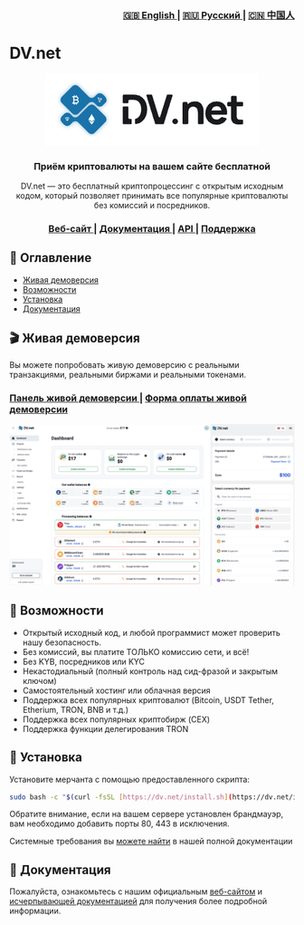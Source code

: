 <div align="right">
  <h3>
    <a href="blob/master/README.md">
      🇬🇧 English
    </a>
    <span> | </span>
    <a href="blob/master/ru/README.md">
      🇷🇺 Русский
    </a>
    </a>
    <span> | </span>
    <a href="blob/master/zh/README.md">
      🇨🇳 中国人
    </a>
  </h3>
</div>

# DV.net


<div align="center">
  <img src="../assets/01.main-banner.png">
</div>


<h3 align="center">
  Приём криптовалюты на вашем сайте бесплатной
</h3>

<p align="center"> DV.net — это бесплатный криптопроцессинг с открытым исходным кодом, который позволяет принимать все 
популярные криптовалюты без комиссий и посредников.
</p>

<div align="center">
  <h3>
    <a href="https://dv.net">
      Веб-сайт
    </a>
    <span> | </span>
    <a href="https://docs.dv.net">
      Документация
    </a>
    <span> | </span>
    <a href="https://docs.dv.net/en/operations/post-v1-external-wallet.html">
      API
    </a>
    <span> | </span>
    <a href="https://dv.net/#support">
      Поддержка
    </a>
  </h3>
</div>

## 📑 Оглавление

* [Живая демоверсия](#-live-demo)
* [Возможности](#-features)
* [Установка](#-installation)
* [Документация](#-documentation)

## 🎬 Живая демоверсия

Вы можете попробовать живую демоверсию с реальными транзакциями, реальными биржами и реальными токенами.

<div align="left">
  <h3>
    <a href="https://demo.dv.net/dv-admin/dashboard">
      Панель живой демоверсии
    </a>
    <span> | </span>
    <a href="https://demo.dv.net/pay/wallet/7d029e2e-840b-46f8-b898-2694306d119d?amount=15">
      Форма оплаты живой демоверсии
    </a>
  </h3>
</div>


![dv-panel](../assets/02.dv-panel-and-pay-form.png)



## 🌟 Возможности

* Открытый исходный код, и любой программист может проверить нашу безопасность.
* Без комиссий, вы платите ТОЛЬКО комиссию сети, и всё!
* Без KYB, посредников или KYC
* Некастодиальный (полный контроль над сид-фразой и закрытым ключом)
* Самостоятельный хостинг или облачная версия
* Поддержка всех популярных криптовалют (Bitcoin, USDT Tether, Etherium, TRON, BNB и т.д.)
* Поддержка всех популярных криптобирж (CEX)
* Поддержка функции делегирования TRON


## 🚀 Установка

Установите мерчанта с помощью предоставленного скрипта:

```bash
sudo bash -c "$(curl -fsSL [https://dv.net/install.sh](https://dv.net/install.sh))"
```

Обратите внимание, если на вашем сервере установлен брандмауэр, вам необходимо добавить порты 80, 443 в исключения.

Системные требования вы [можете найти](https://docs.dv.net/) в нашей полной документации

## 📗 Документация

Пожалуйста, ознакомьтесь с нашим официальным [веб-сайтом](https://dv.net/) и [исчерпывающей документацией](https://docs.dv.net/)
для получения более подробной информации.